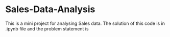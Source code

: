 # Sales-Data-Analysis
This is a mini project for analysing Sales data.
The solution of this code is in .ipynb file and the problem statement is 
  
